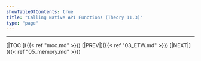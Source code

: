 ```yaml
---
showTableOfContents: true
title: "Calling Native API Functions (Theory 11.3)"
type: "page"
---
```




---
[|TOC|]({{< ref "moc.md" >}})
[|PREV|]({{< ref "03_ETW.md" >}})
[|NEXT|]({{< ref "05_memory.md" >}})